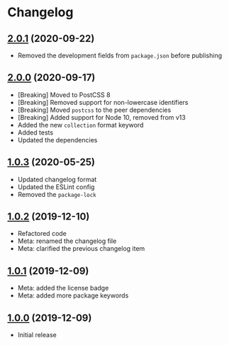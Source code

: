 # Changelog

## [2.0.1] (2020-09-22)
* Removed the development fields from `package.json` before publishing

## [2.0.0] (2020-09-17)
* [Breaking] Moved to PostCSS&nbsp;8
* [Breaking] Removed support for non-lowercase identifiers
* [Breaking] Moved `postcss` to the peer dependencies
* [Breaking] Added support for Node&nbsp;10, removed from v13
* Added the new `collection` format keyword
* Added tests
* Updated the dependencies

## [1.0.3] (2020-05-25)
* Updated changelog format
* Updated the ESLint config
* Removed the `package-lock`

## [1.0.2] (2019-12-10)
* Refactored code
* Meta: renamed the changelog file
* Meta: clarified the previous changelog item

## [1.0.1] (2019-12-09)
* Meta: added the license badge
* Meta: added more package keywords

## [1.0.0] (2019-12-09)
* Initial release

[2.0.1]: https://github.com/valtlai/postcss-font-format-keywords/compare/2.0.0...v2.0.1
[2.0.0]: https://github.com/valtlai/postcss-font-format-keywords/compare/1.0.3...2.0.0
[1.0.3]: https://github.com/valtlai/postcss-font-format-keywords/compare/1.0.2...1.0.3
[1.0.2]: https://github.com/valtlai/postcss-font-format-keywords/compare/1.0.1...1.0.2
[1.0.1]: https://github.com/valtlai/postcss-font-format-keywords/compare/1.0.0...1.0.1
[1.0.0]: https://github.com/valtlai/postcss-font-format-keywords/releases/tag/1.0.0
